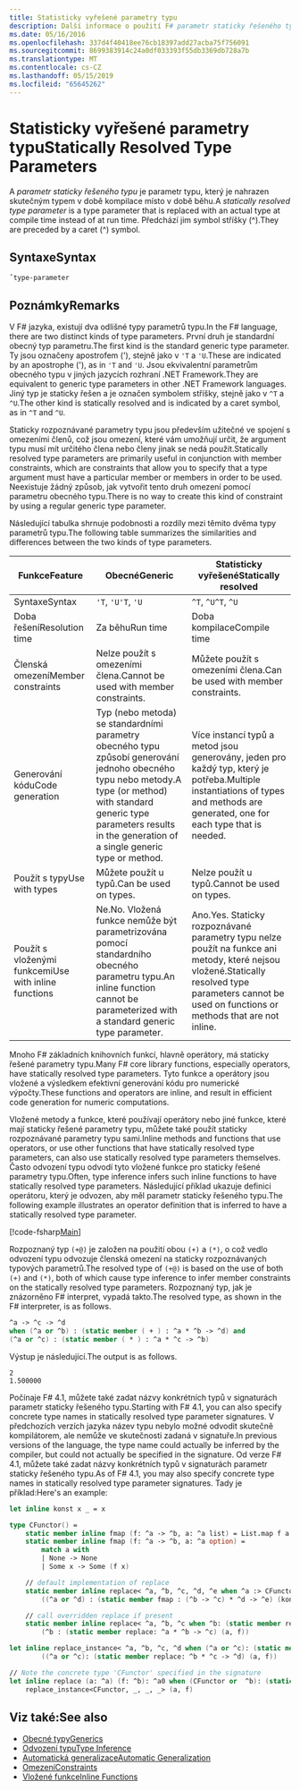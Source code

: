 ```yaml
---
title: Statisticky vyřešené parametry typu
description: Další informace o použití F# parametr staticky řešeného typu, který je nahrazen skutečným typem v době kompilace místo v době běhu.
ms.date: 05/16/2016
ms.openlocfilehash: 337d4f40418ee76cb18397add27acba75f756091
ms.sourcegitcommit: 8699383914c24a0df033393f55db3369db728a7b
ms.translationtype: MT
ms.contentlocale: cs-CZ
ms.lasthandoff: 05/15/2019
ms.locfileid: "65645262"
---
```

# <a name="statically-resolved-type-parameters"></a><span data-ttu-id="9eb17-103">Statisticky vyřešené parametry typu</span><span class="sxs-lookup"><span data-stu-id="9eb17-103">Statically Resolved Type Parameters</span></span>

<span data-ttu-id="9eb17-104">A *parametr staticky řešeného typu* je parametr typu, který je nahrazen skutečným typem v době kompilace místo v době běhu.</span><span class="sxs-lookup"><span data-stu-id="9eb17-104">A *statically resolved type parameter* is a type parameter that is replaced with an actual type at compile time instead of at run time.</span></span> <span data-ttu-id="9eb17-105">Předchází jim symbol stříšky (^).</span><span class="sxs-lookup"><span data-stu-id="9eb17-105">They are preceded by a caret (^) symbol.</span></span>

## <a name="syntax"></a><span data-ttu-id="9eb17-106">Syntaxe</span><span class="sxs-lookup"><span data-stu-id="9eb17-106">Syntax</span></span>

```
ˆtype-parameter
```

## <a name="remarks"></a><span data-ttu-id="9eb17-107">Poznámky</span><span class="sxs-lookup"><span data-stu-id="9eb17-107">Remarks</span></span>

<span data-ttu-id="9eb17-108">V F# jazyka, existují dva odlišné typy parametrů typu.</span><span class="sxs-lookup"><span data-stu-id="9eb17-108">In the F# language, there are two distinct kinds of type parameters.</span></span> <span data-ttu-id="9eb17-109">První druh je standardní obecný typ parametru.</span><span class="sxs-lookup"><span data-stu-id="9eb17-109">The first kind is the standard generic type parameter.</span></span> <span data-ttu-id="9eb17-110">Ty jsou označeny apostrofem ('), stejně jako v `'T` a `'U`.</span><span class="sxs-lookup"><span data-stu-id="9eb17-110">These are indicated by an apostrophe ('), as in `'T` and `'U`.</span></span> <span data-ttu-id="9eb17-111">Jsou ekvivalentní parametrům obecného typu v jiných jazycích rozhraní .NET Framework.</span><span class="sxs-lookup"><span data-stu-id="9eb17-111">They are equivalent to generic type parameters in other .NET Framework languages.</span></span> <span data-ttu-id="9eb17-112">Jiný typ je staticky řešen a je označen symbolem stříšky, stejně jako v `^T` a `^U`.</span><span class="sxs-lookup"><span data-stu-id="9eb17-112">The other kind is statically resolved and is indicated by a caret symbol, as in `^T` and `^U`.</span></span>

<span data-ttu-id="9eb17-113">Staticky rozpoznávané parametry typu jsou především užitečné ve spojení s omezeními členů, což jsou omezení, které vám umožňují určit, že argument typu musí mít určitého člena nebo členy jinak se nedá použít.</span><span class="sxs-lookup"><span data-stu-id="9eb17-113">Statically resolved type parameters are primarily useful in conjunction with member constraints, which are constraints that allow you to specify that a type argument must have a particular member or members in order to be used.</span></span> <span data-ttu-id="9eb17-114">Neexistuje žádný způsob, jak vytvořit tento druh omezení pomocí parametru obecného typu.</span><span class="sxs-lookup"><span data-stu-id="9eb17-114">There is no way to create this kind of constraint by using a regular generic type parameter.</span></span>

<span data-ttu-id="9eb17-115">Následující tabulka shrnuje podobnosti a rozdíly mezi těmito dvěma typy parametrů typu.</span><span class="sxs-lookup"><span data-stu-id="9eb17-115">The following table summarizes the similarities and differences between the two kinds of type parameters.</span></span>

|<span data-ttu-id="9eb17-116">Funkce</span><span class="sxs-lookup"><span data-stu-id="9eb17-116">Feature</span></span>|<span data-ttu-id="9eb17-117">Obecné</span><span class="sxs-lookup"><span data-stu-id="9eb17-117">Generic</span></span>|<span data-ttu-id="9eb17-118">Statisticky vyřešené</span><span class="sxs-lookup"><span data-stu-id="9eb17-118">Statically resolved</span></span>|
|-------|-------|-------------------|
|<span data-ttu-id="9eb17-119">Syntaxe</span><span class="sxs-lookup"><span data-stu-id="9eb17-119">Syntax</span></span>|<span data-ttu-id="9eb17-120">`'T`, `'U`</span><span class="sxs-lookup"><span data-stu-id="9eb17-120">`'T`, `'U`</span></span>|<span data-ttu-id="9eb17-121">`^T`, `^U`</span><span class="sxs-lookup"><span data-stu-id="9eb17-121">`^T`, `^U`</span></span>|
|<span data-ttu-id="9eb17-122">Doba řešení</span><span class="sxs-lookup"><span data-stu-id="9eb17-122">Resolution time</span></span>|<span data-ttu-id="9eb17-123">Za běhu</span><span class="sxs-lookup"><span data-stu-id="9eb17-123">Run time</span></span>|<span data-ttu-id="9eb17-124">Doba kompilace</span><span class="sxs-lookup"><span data-stu-id="9eb17-124">Compile time</span></span>|
|<span data-ttu-id="9eb17-125">Členská omezení</span><span class="sxs-lookup"><span data-stu-id="9eb17-125">Member constraints</span></span>|<span data-ttu-id="9eb17-126">Nelze použít s omezeními člena.</span><span class="sxs-lookup"><span data-stu-id="9eb17-126">Cannot be used with member constraints.</span></span>|<span data-ttu-id="9eb17-127">Můžete použít s omezeními člena.</span><span class="sxs-lookup"><span data-stu-id="9eb17-127">Can be used with member constraints.</span></span>|
|<span data-ttu-id="9eb17-128">Generování kódu</span><span class="sxs-lookup"><span data-stu-id="9eb17-128">Code generation</span></span>|<span data-ttu-id="9eb17-129">Typ (nebo metoda) se standardními parametry obecného typu způsobí generování jednoho obecného typu nebo metody.</span><span class="sxs-lookup"><span data-stu-id="9eb17-129">A type (or method) with standard generic type parameters results in the generation of a single generic type or method.</span></span>|<span data-ttu-id="9eb17-130">Více instancí typů a metod jsou generovány, jeden pro každý typ, který je potřeba.</span><span class="sxs-lookup"><span data-stu-id="9eb17-130">Multiple instantiations of types and methods are generated, one for each type that is needed.</span></span>|
|<span data-ttu-id="9eb17-131">Použít s typy</span><span class="sxs-lookup"><span data-stu-id="9eb17-131">Use with types</span></span>|<span data-ttu-id="9eb17-132">Můžete použít u typů.</span><span class="sxs-lookup"><span data-stu-id="9eb17-132">Can be used on types.</span></span>|<span data-ttu-id="9eb17-133">Nelze použít u typů.</span><span class="sxs-lookup"><span data-stu-id="9eb17-133">Cannot be used on types.</span></span>|
|<span data-ttu-id="9eb17-134">Použít s vloženými funkcemi</span><span class="sxs-lookup"><span data-stu-id="9eb17-134">Use with inline functions</span></span>|<span data-ttu-id="9eb17-135">Ne.</span><span class="sxs-lookup"><span data-stu-id="9eb17-135">No.</span></span> <span data-ttu-id="9eb17-136">Vložená funkce nemůže být parametrizována pomocí standardního obecného parametru typu.</span><span class="sxs-lookup"><span data-stu-id="9eb17-136">An inline function cannot be parameterized with a standard generic type parameter.</span></span>|<span data-ttu-id="9eb17-137">Ano.</span><span class="sxs-lookup"><span data-stu-id="9eb17-137">Yes.</span></span> <span data-ttu-id="9eb17-138">Staticky rozpoznávané parametry typu nelze použít na funkce ani metody, které nejsou vložené.</span><span class="sxs-lookup"><span data-stu-id="9eb17-138">Statically resolved type parameters cannot be used on functions or methods that are not inline.</span></span>|

<span data-ttu-id="9eb17-139">Mnoho F# základních knihovních funkcí, hlavně operátory, má staticky řešené parametry typu.</span><span class="sxs-lookup"><span data-stu-id="9eb17-139">Many F# core library functions, especially operators, have statically resolved type parameters.</span></span> <span data-ttu-id="9eb17-140">Tyto funkce a operátory jsou vložené a výsledkem efektivní generování kódu pro numerické výpočty.</span><span class="sxs-lookup"><span data-stu-id="9eb17-140">These functions and operators are inline, and result in efficient code generation for numeric computations.</span></span>

<span data-ttu-id="9eb17-141">Vložené metody a funkce, které používají operátory nebo jiné funkce, které mají staticky řešené parametry typu, můžete také použít staticky rozpoznávané parametry typu sami.</span><span class="sxs-lookup"><span data-stu-id="9eb17-141">Inline methods and functions that use operators, or use other functions that have statically resolved type parameters, can also use statically resolved type parameters themselves.</span></span> <span data-ttu-id="9eb17-142">Často odvození typu odvodí tyto vložené funkce pro staticky řešené parametry typu.</span><span class="sxs-lookup"><span data-stu-id="9eb17-142">Often, type inference infers such inline functions to have statically resolved type parameters.</span></span> <span data-ttu-id="9eb17-143">Následující příklad ukazuje definici operátoru, který je odvozen, aby měl parametr staticky řešeného typu.</span><span class="sxs-lookup"><span data-stu-id="9eb17-143">The following example illustrates an operator definition that is inferred to have a statically resolved type parameter.</span></span>

[!code-fsharp[Main](../../../../samples/snippets/fsharp/lang-ref-3/snippet401.fs)]

<span data-ttu-id="9eb17-144">Rozpoznaný typ `(+@)` je založen na použití obou `(+)` a `(*)`, o což vedlo odvození typu odvozuje členská omezení na staticky rozpoznávaných typových parametrů.</span><span class="sxs-lookup"><span data-stu-id="9eb17-144">The resolved type of `(+@)` is based on the use of both `(+)` and `(*)`, both of which cause type inference to infer member constraints on the statically resolved type parameters.</span></span> <span data-ttu-id="9eb17-145">Rozpoznaný typ, jak je znázorněno F# interpret, vypadá takto.</span><span class="sxs-lookup"><span data-stu-id="9eb17-145">The resolved type, as shown in the F# interpreter, is as follows.</span></span>

```fsharp
^a -> ^c -> ^d
when (^a or ^b) : (static member ( + ) : ^a * ^b -> ^d) and
(^a or ^c) : (static member ( * ) : ^a * ^c -> ^b)
```

<span data-ttu-id="9eb17-146">Výstup je následující.</span><span class="sxs-lookup"><span data-stu-id="9eb17-146">The output is as follows.</span></span>

```
2
1.500000
```

<span data-ttu-id="9eb17-147">Počínaje F# 4.1, můžete také zadat názvy konkrétních typů v signaturách parametr staticky řešeného typu.</span><span class="sxs-lookup"><span data-stu-id="9eb17-147">Starting with F# 4.1, you can also specify concrete type names in statically resolved type parameter signatures.</span></span>  <span data-ttu-id="9eb17-148">V předchozích verzích jazyka název typu nebylo možné odvodit skutečně kompilátorem, ale nemůže ve skutečnosti zadaná v signatuře.</span><span class="sxs-lookup"><span data-stu-id="9eb17-148">In previous versions of the language, the type name could actually be inferred by the compiler, but could not actually be specified in the signature.</span></span>  <span data-ttu-id="9eb17-149">Od verze F# 4.1, můžete také zadat názvy konkrétních typů v signaturách parametr staticky řešeného typu.</span><span class="sxs-lookup"><span data-stu-id="9eb17-149">As of F# 4.1, you may also specify concrete type names in statically resolved type parameter signatures.</span></span> <span data-ttu-id="9eb17-150">Tady je příklad:</span><span class="sxs-lookup"><span data-stu-id="9eb17-150">Here's an example:</span></span>

```fsharp
let inline konst x _ = x

type CFunctor() = 
    static member inline fmap (f: ^a -> ^b, a: ^a list) = List.map f a
    static member inline fmap (f: ^a -> ^b, a: ^a option) =
        match a with
        | None -> None
        | Some x -> Some (f x)

    // default implementation of replace
    static member inline replace< ^a, ^b, ^c, ^d, ^e when ^a :> CFunctor and (^a or ^d): (static member fmap: (^b -> ^c) * ^d -> ^e) > (a, f) =
        ((^a or ^d) : (static member fmap : (^b -> ^c) * ^d -> ^e) (konst a, f))

    // call overridden replace if present
    static member inline replace< ^a, ^b, ^c when ^b: (static member replace: ^a * ^b -> ^c)>(a: ^a, f: ^b) =
        (^b : (static member replace: ^a * ^b -> ^c) (a, f))

let inline replace_instance< ^a, ^b, ^c, ^d when (^a or ^c): (static member replace: ^b * ^c -> ^d)> (a: ^b, f: ^c) =
        ((^a or ^c): (static member replace: ^b * ^c -> ^d) (a, f))

// Note the concrete type 'CFunctor' specified in the signature
let inline replace (a: ^a) (f: ^b): ^a0 when (CFunctor or  ^b): (static member replace: ^a *  ^b ->  ^a0) =
    replace_instance<CFunctor, _, _, _> (a, f)
```

## <a name="see-also"></a><span data-ttu-id="9eb17-151">Viz také:</span><span class="sxs-lookup"><span data-stu-id="9eb17-151">See also</span></span>

- [<span data-ttu-id="9eb17-152">Obecné typy</span><span class="sxs-lookup"><span data-stu-id="9eb17-152">Generics</span></span>](index.md)
- [<span data-ttu-id="9eb17-153">Odvození typu</span><span class="sxs-lookup"><span data-stu-id="9eb17-153">Type Inference</span></span>](../type-inference.md)
- [<span data-ttu-id="9eb17-154">Automatická generalizace</span><span class="sxs-lookup"><span data-stu-id="9eb17-154">Automatic Generalization</span></span>](automatic-generalization.md)
- [<span data-ttu-id="9eb17-155">Omezení</span><span class="sxs-lookup"><span data-stu-id="9eb17-155">Constraints</span></span>](constraints.md)
- [<span data-ttu-id="9eb17-156">Vložené funkce</span><span class="sxs-lookup"><span data-stu-id="9eb17-156">Inline Functions</span></span>](../functions/inline-functions.md)
